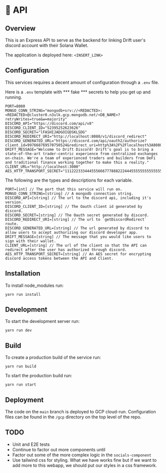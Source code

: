 # 🦾 API

## Overview 

This is an Express API to serve as the backend for linking Drift user's discord account with their Solana Wallet.

The application is deployed here: `<INSERT_LINK>`

## Configuration

This services requires a decent amount of configuration through a `.env` file. 

Here is a `.env` template with *** fake *** secrets to help you get up and running.

```
PORT=8080
MONGO_CONN_STRING="mongodb+srv://<REDACTED>:<REDACTED>@cluster0.n3ulk.gcp.mongodb.net/<DB_NAME>?retryWrites=true&w=majority"
DISCORD_API="https://discord.com/api/v8"
DISCORD_CLIENT_ID="52395252623626"
DISCORD_SECRET="lFASHIJADGOIGDSKLSDG"
DISCORD_REDIRECT_URI="http://localhost:8080/v1/discord_redirect"
DISCORD_GENERATED_URL="https://discord.com/api/oauth2/authorize?client_id=997668769570750524&redirect_uri=http%3A%2F%2Flocalhost%3A8080%2Fv1%2Fdiscord_redirect&response_type=code&scope=identify%20email"
DRIFT_MESSAGE="Welcome to Drift Discord! Drift’s goal is to bring a state-of-the-art trader-centric experience from centralized exchanges on-chain. We're a team of experienced traders and builders from DeFi and traditional finance working together to make this a reality."
CLIENT_URL="http://localhost:3000"
AES_HTTP_TRANSPORT_SECRET="11122233344455566677788822244455555555555555555231231321313aaaff" 
```

The following are the types and descriptions for each variable.

```
PORT=[int] // The port that this service will run on.
MONGO_CONN_STRING=[string] // A mongodb connection string.
DISCORD_API=[string] // The url to the discord api, including it's version.
DISCORD_CLIENT_ID=[string] // The Oauth client id generated by discord.
DISCORD_SECRET=[string] // The Oauth secret generated by discord.
DISCORD_REDIRECT_URI=[string] // The url to `getDiscordRedirect` route. 
DISCORD_GENERATED_URL=[string] // The url generated by discord to allow users to accept authorizing our discord developer app.
DRIFT_MESSAGE=[string] // The message that you would like users to sign with their wallet.
CLIENT_URL=[string] // The url of the client so that the API can redirect after the user has authorized through discord.
AES_HTTP_TRANSPORT_SECRET=[string] // An AES secret for encrypting discord access tokens between the API and Client.
```

## Installation

To install node_modules run:

    yarn run install

## Development

To start the development server run: 

    yarn run dev

## Build

To create a production build of the service run: 

    yarn run build

To start the production build run:

    yarn run start

## Deployment

The code on the `main` branch is deployed to GCP cloud-run. Configuration files can be found in the `/gcp` directory on the top level of the repo.

## TODO

- Unit and E2E tests
- Continue to factor out more components until
- Factor out some of the more complex logic in the `socials-component`
- Use tailwind css for styling. What we have works fine but if we want to add more to this webapp, we should put our styles in a css framework. 